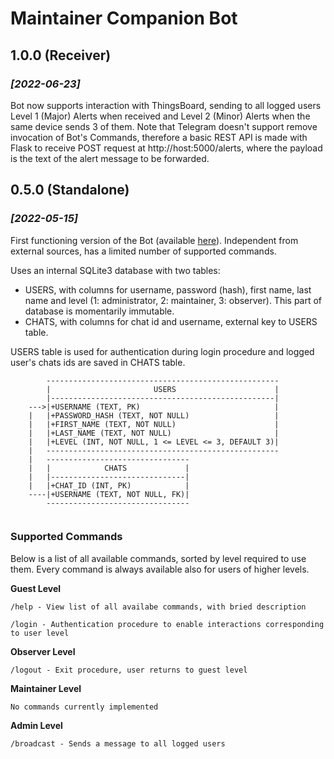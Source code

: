 # Maintainer Companion Bot

## **1.0.0 (Receiver)**
### *[2022-06-23]*
Bot now supports interaction with ThingsBoard, sending to all logged users Level 1 (Major) Alerts when received and Level 2 (Minor) Alerts when the same device sends 3 of them. Note that Telegram doesn't support remove invocation of Bot's Commands, therefore a basic REST API is made with Flask to receive POST request at http://host:5000/alerts, where the payload is the text of the alert message to be forwarded. 

## **0.5.0 (Standalone)**
### *[2022-05-15]*
First functioning version of the Bot (available [here](t.me/maintainer_companion_bot)). Independent from external sources, has a limited number of supported commands.

Uses an internal SQLite3 database with two tables:

* USERS, with columns for username, password (hash), first name, last name and level (1: administrator, 2: maintainer, 3: observer). This part of database is momentarily immutable.
* CHATS, with columns for chat id and username, external key to USERS table.

USERS table is used for authentication during login procedure and logged user's chats ids are saved in CHATS table.  

```
        ----------------------------------------------------
        |                       USERS                      |
        |--------------------------------------------------|
    --->|+USERNAME (TEXT, PK)                              |
    |   |+PASSWORD_HASH (TEXT, NOT NULL)                   |
    |   |+FIRST_NAME (TEXT, NOT NULL)                      |
    |   |+LAST_NAME (TEXT, NOT NULL)                       |
    |   |+LEVEL (INT, NOT NULL, 1 <= LEVEL <= 3, DEFAULT 3)|
    |   ----------------------------------------------------
    |   --------------------------------
    |   |            CHATS             |
    |   |------------------------------|
    |   |+CHAT_ID (INT, PK)            |
    ----|+USERNAME (TEXT, NOT NULL, FK)|
        --------------------------------
    
```

### **Supported Commands**
Below is a list of all available commands, sorted by level required to use them. Every command is always available also for users of higher levels.

**Guest Level**
```
/help - View list of all availabe commands, with bried description

/login - Authentication procedure to enable interactions corresponding to user level
```

**Observer Level**
```
/logout - Exit procedure, user returns to guest level 
```

**Maintainer Level**
```
No commands currently implemented
```

**Admin Level**
```
/broadcast - Sends a message to all logged users
```